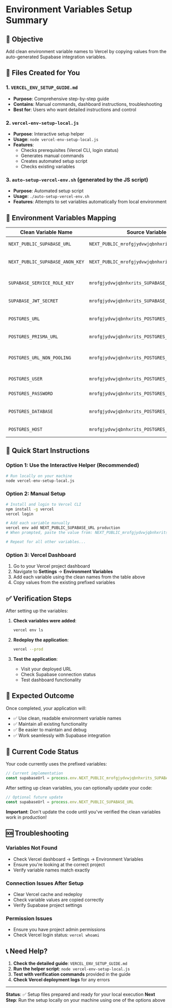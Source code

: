 # Environment Variables Setup Summary

## 🎯 Objective
Add clean environment variable names to Vercel by copying values from the auto-generated Supabase integration variables.

## 📁 Files Created for You

### 1. `VERCEL_ENV_SETUP_GUIDE.md`
- **Purpose**: Comprehensive step-by-step guide
- **Contains**: Manual commands, dashboard instructions, troubleshooting
- **Best for**: Users who want detailed instructions and control

### 2. `vercel-env-setup-local.js`
- **Purpose**: Interactive setup helper
- **Usage**: `node vercel-env-setup-local.js`
- **Features**: 
  - Checks prerequisites (Vercel CLI, login status)
  - Generates manual commands
  - Creates automated setup script
  - Checks existing variables

### 3. `auto-setup-vercel-env.sh` (generated by the JS script)
- **Purpose**: Automated setup script
- **Usage**: `./auto-setup-vercel-env.sh`
- **Features**: Attempts to set variables automatically from local environment

## 🔄 Environment Variables Mapping

| Clean Variable Name | Source Variable Name | Purpose |
|---------------------|----------------------|---------|
| `NEXT_PUBLIC_SUPABASE_URL` | `NEXT_PUBLIC_mrofgjydvwjqbnhxrits_SUPABASE_URL` | Supabase project URL |
| `NEXT_PUBLIC_SUPABASE_ANON_KEY` | `NEXT_PUBLIC_mrofgjydvwjqbnhxrits_SUPABASE_ANON_KEY` | Supabase anonymous key |
| `SUPABASE_SERVICE_ROLE_KEY` | `mrofgjydvwjqbnhxrits_SUPABASE_SERVICE_ROLE_KEY` | Supabase service role key |
| `SUPABASE_JWT_SECRET` | `mrofgjydvwjqbnhxrits_SUPABASE_JWT_SECRET` | Supabase JWT secret |
| `POSTGRES_URL` | `mrofgjydvwjqbnhxrits_POSTGRES_URL` | PostgreSQL connection URL |
| `POSTGRES_PRISMA_URL` | `mrofgjydvwjqbnhxrits_POSTGRES_PRISMA_URL` | PostgreSQL Prisma URL |
| `POSTGRES_URL_NON_POOLING` | `mrofgjydvwjqbnhxrits_POSTGRES_URL_NON_POOLING` | PostgreSQL non-pooling URL |
| `POSTGRES_USER` | `mrofgjydvwjqbnhxrits_POSTGRES_USER` | PostgreSQL username |
| `POSTGRES_PASSWORD` | `mrofgjydvwjqbnhxrits_POSTGRES_PASSWORD` | PostgreSQL password |
| `POSTGRES_DATABASE` | `mrofgjydvwjqbnhxrits_POSTGRES_DATABASE` | PostgreSQL database name |
| `POSTGRES_HOST` | `mrofgjydvwjqbnhxrits_POSTGRES_HOST` | PostgreSQL host |

## 🚀 Quick Start Instructions

### Option 1: Use the Interactive Helper (Recommended)
```bash
# Run locally on your machine
node vercel-env-setup-local.js
```

### Option 2: Manual Setup
```bash
# Install and login to Vercel CLI
npm install -g vercel
vercel login

# Add each variable manually
vercel env add NEXT_PUBLIC_SUPABASE_URL production
# When prompted, paste the value from: NEXT_PUBLIC_mrofgjydvwjqbnhxrits_SUPABASE_URL

# Repeat for all other variables...
```

### Option 3: Vercel Dashboard
1. Go to your Vercel project dashboard
2. Navigate to **Settings** → **Environment Variables**
3. Add each variable using the clean names from the table above
4. Copy values from the existing prefixed variables

## ✅ Verification Steps

After setting up the variables:

1. **Check variables were added**:
   ```bash
   vercel env ls
   ```

2. **Redeploy the application**:
   ```bash
   vercel --prod
   ```

3. **Test the application**:
   - Visit your deployed URL
   - Check Supabase connection status
   - Test dashboard functionality

## 🎯 Expected Outcome

Once completed, your application will:
- ✅ Use clean, readable environment variable names
- ✅ Maintain all existing functionality
- ✅ Be easier to maintain and debug
- ✅ Work seamlessly with Supabase integration

## 🔧 Current Code Status

Your code currently uses the prefixed variables:
```typescript
// Current implementation
const supabaseUrl = process.env.NEXT_PUBLIC_mrofgjydvwjqbnhxrits_SUPABASE_URL
```

After setting up clean variables, you can optionally update your code:
```typescript
// Optional future update
const supabaseUrl = process.env.NEXT_PUBLIC_SUPABASE_URL
```

**Important**: Don't update the code until you've verified the clean variables work in production!

## 🆘 Troubleshooting

### Variables Not Found
- Check Vercel dashboard → Settings → Environment Variables
- Ensure you're looking at the correct project
- Verify variable names match exactly

### Connection Issues After Setup
- Clear Vercel cache and redeploy
- Check variable values are copied correctly
- Verify Supabase project settings

### Permission Issues
- Ensure you have project admin permissions
- Check Vercel login status: `vercel whoami`

## 📞 Need Help?

1. **Check the detailed guide**: `VERCEL_ENV_SETUP_GUIDE.md`
2. **Run the helper script**: `node vercel-env-setup-local.js`
3. **Test with verification commands** provided in the guide
4. **Check Vercel deployment logs** for any errors

---

**Status**: ✅ Setup files prepared and ready for your local execution
**Next Step**: Run the setup locally on your machine using one of the options above